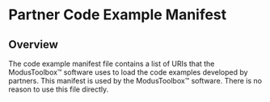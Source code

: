 # Partner Code Example Manifest

## Overview

The code example manifest file contains a list of URIs that the ModusToolbox™ software uses to load the code examples developed by partners. This manifest is used by the ModusToolbox™ software. There is no reason to use this file directly.
